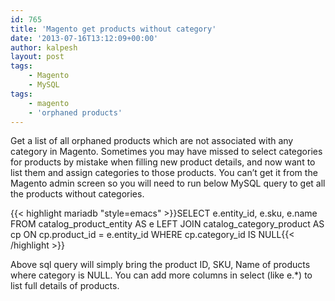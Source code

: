 ```yaml
---
id: 765
title: 'Magento get products without category'
date: '2013-07-16T13:12:09+00:00'
author: kalpesh
layout: post
tags:
    - Magento
    - MySQL
tags:
    - magento
    - 'orphaned products'
---
```


Get a list of all orphaned products which are not associated with any category in Magento. Sometimes you may have missed to select categories for products by mistake when filling new product details, and now want to list them and assign categories to those products. You can’t get it from the Magento admin screen so you will need to run below MySQL query to get all the products without categories.

{{< highlight mariadb "style=emacs" >}}SELECT e.entity_id, e.sku, e.name FROM catalog_product_entity AS e LEFT JOIN catalog_category_product AS cp ON cp.product_id = e.entity_id WHERE cp.category_id IS NULL{{< /highlight >}}

Above sql query will simply bring the product ID, SKU, Name of products where category is NULL. You can add more columns in select (like e.*) to list full details of products.